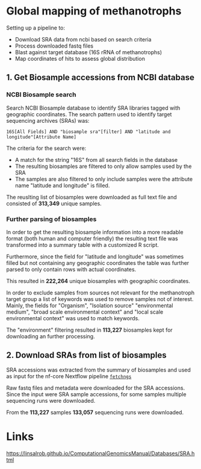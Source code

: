 # Global mapping of methanotrophs
Setting up a pipeline to:
- Download SRA data from ncbi based on search criteria
- Process downloaded fastq files
- Blast against target database (16S rRNA of methanotrophs)
- Map coordinates of hits to assess global distribution

## 1. Get Biosample accessions from NCBI database
### NCBI Biosample search
Search NCBI Biosample database to identify SRA libraries tagged with geographic coordinates. The search pattern used to identify target sequencing archives (SRAs) was:
```
16S[All Fields] AND "biosample sra"[filter] AND "latitude and longitude"[Attribute Name]
```

The criteria for the search were:
- A match for the string "16S" from all search fields in the database
- The resulting biosamples are filtered to only allow samples used by the SRA
- The samples are also filtered to only include samples were the attribute name "latitude and longitude" is filled.

The reuslting list of biosamples were downloaded as full text file and consisted of **313,349** unique samples.

### Further parsing of biosamples
In order to get the resulting biosample information into a more readable format (both human and computer friendly) the resulting text file was transformed into a summary table with a customized R script.  
  
Furthermore, since the field for "latitude and longitude" was sometimes filled but not containing any geographic coordinates the table was further parsed to only contain rows with actual coordinates.

This resulted in **222,264** unique biosamples with geographic coordinates.

In order to exclude samples from sources not relevant for the methanotroph target group a list of keywords was used to remove samples not of interest. 
Mainly, the fields for "Organism", "Isolation source" "environmental medium", "broad scale environmental context" and "local scale environmental context" was used to match keywords.

The "environment" filtering resulted in **113,227** biosamples kept for downloading an further processing.

## 2. Download SRAs from list of biosamples
SRA accessions was extracted from the summary of biosamples and used as input for the nf-core Nextflow pipeline [`fetchngs`](https://nf-co.re/fetchngs/1.12.0/)

Raw fastq files and metadata were downloaded for the SRA accessions. Since the input were SRA sample accessions, for some samples multiple sequencing runs were downloaded.
  
From the **113,227** samples **133,057** sequencing runs were downloaded.











# Links
https://linsalrob.github.io/ComputationalGenomicsManual/Databases/SRA.html
